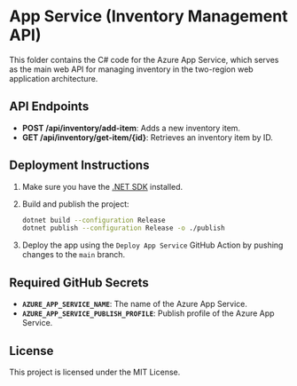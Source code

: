# App Service (Inventory Management API)

This folder contains the C# code for the Azure App Service, which serves as the main web API for managing inventory in the two-region web application architecture.

## API Endpoints

- **POST /api/inventory/add-item**: Adds a new inventory item.
- **GET /api/inventory/get-item/{id}**: Retrieves an inventory item by ID.

## Deployment Instructions

1. Make sure you have the [.NET SDK](https://dotnet.microsoft.com/download) installed.
2. Build and publish the project:

    ```bash
    dotnet build --configuration Release
    dotnet publish --configuration Release -o ./publish
    ```

3. Deploy the app using the `Deploy App Service` GitHub Action by pushing changes to the `main` branch.

## Required GitHub Secrets

- **`AZURE_APP_SERVICE_NAME`**: The name of the Azure App Service.
- **`AZURE_APP_SERVICE_PUBLISH_PROFILE`**: Publish profile of the Azure App Service.

## License

This project is licensed under the MIT License.
